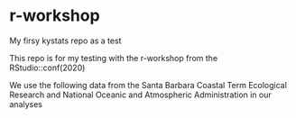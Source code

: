 # r-workshop
My firsy kystats repo as a test

This repo is for my testing with the r-workshop from the RStudio::conf(2020)

We use the following data from the Santa Barbara Coastal Term Ecological Research and National  Oceanic and Atmospheric Administration in our analyses

